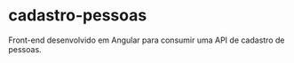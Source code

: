 # cadastro-pessoas

Front-end desenvolvido em Angular para consumir uma API de cadastro de pessoas.
